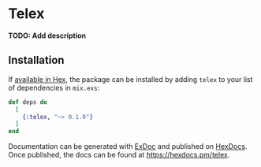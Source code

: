 # Telex

**TODO: Add description**

## Installation

If [available in Hex](https://hex.pm/docs/publish), the package can be installed
by adding `telex` to your list of dependencies in `mix.exs`:

```elixir
def deps do
  [
    {:telex, "~> 0.1.0"}
  ]
end
```

Documentation can be generated with [ExDoc](https://github.com/elixir-lang/ex_doc)
and published on [HexDocs](https://hexdocs.pm). Once published, the docs can
be found at <https://hexdocs.pm/telex>.

